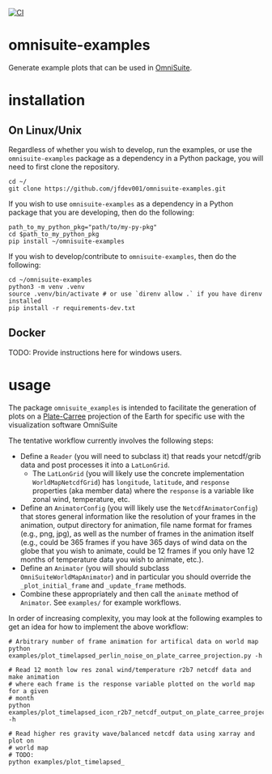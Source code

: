 [![CI](https://github.com/jfdev001/omnisuite-examples/actions/workflows/ci.yml/badge.svg)](https://github.com/jfdev001/omnisuite-examples/actions/workflows/ci.yml) 

# omnisuite-examples

Generate example plots that can be used in [OmniSuite](https://globoccess.com/omniglobes/).

# installation

## On Linux/Unix

Regardless of whether you wish to develop, run the examples, or use the 
`omnisuite-examples` package as a dependency in a Python package, you will
need to first clone the repository.

```shell
cd ~/
git clone https://github.com/jfdev001/omnisuite-examples.git
```

If you wish to use `omnisuite-examples` as a dependency in a Python package
that you are developing, then do the following:

```shell
path_to_my_python_pkg="path/to/my-py-pkg"
cd $path_to_my_python_pkg
pip install ~/omnisuite-examples 
```

If you wish to develop/contribute to `omnisuite-examples`, then do the 
following:

```shell
cd ~/omnisuite-examples
python3 -m venv .venv  
source .venv/bin/activate # or use `direnv allow .` if you have direnv installed
pip install -r requirements-dev.txt  
``` 

## Docker

TODO: Provide instructions here for windows users.

# usage

The package `omnisuite_examples` is intended to facilitate the generation of 
plots on a [Plate-Carree](https://en.wikipedia.org/wiki/Equirectangular_projection) 
projection of the Earth for specific use with the visualization software 
OmniSuite

The tentative workflow currently involves the following steps:
* Define a `Reader` (you will need to subclass it) that reads your 
  netcdf/grib data and post processes it into a `LatLonGrid`.
    * The `LatLonGrid` (you will likely use the concrete implementation 
     `WorldMapNetcdfGrid`) has `longitude`, `latitude`, and `response` 
      properties (aka member data) where the `response` is a variable like 
      zonal wind, temperature, etc.
* Define an `AnimatorConfig` (you will likely use the `NetcdfAnimatorConfig`) 
  that stores general information like the 
  resolution of your frames in the animation, output directory for animation, 
  file name format for frames (e.g., png, jpg), as well as the number of 
  frames in the animation itself (e.g., could be 365 frames if you have 
  365 days of wind data on the globe that you wish to animate, could be 12
  frames if you only have 12 months of temperature data you wish to animate,
  etc.).
* Define an `Animator` (you will should subclass `OmniSuiteWorldMapAnimator`)
  and in particular you should override the `_plot_initial_frame` and 
  `_update_frame` methods.
* Combine these appropriately and then call the `animate` method of `Animator`.
  See `examples/` for example workflows.

In order of increasing complexity, you may look at the following examples
to get an idea for how to implement the above workflow:

```shell
# Arbitrary number of frame animation for artifical data on world map
python examples/plot_timelapsed_perlin_noise_on_plate_carree_projection.py -h

# Read 12 month low res zonal wind/temperature r2b7 netcdf data and make animation
# where each frame is the response variable plotted on the world map for a given
# month 
python examples/plot_timelapsed_icon_r2b7_netcdf_output_on_plate_carree_projection.py -h

# Read higher res gravity wave/balanced netcdf data using xarray and plot on 
# world map
# TODO:
python examples/plot_timelapsed_
```
